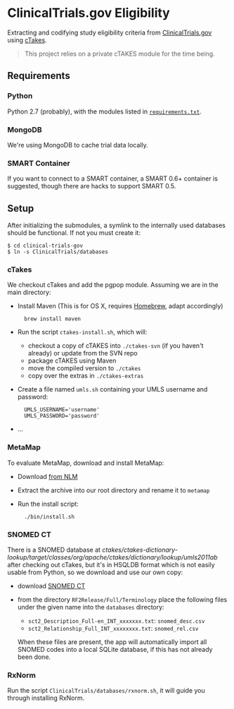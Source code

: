 ClinicalTrials.gov Eligibility
==============================

Extracting and codifying study eligibility criteria from [ClinicalTrials.gov][ct] using [cTakes][].

> This project relies on a private cTAKES module for the time being.


Requirements
------------

### Python

Python 2.7 (probably), with the modules listed in [`requirements.txt`](requirements.txt).

### MongoDB

We're using MongoDB to cache trial data locally.

### SMART Container

If you want to connect to a SMART container, a SMART 0.6+ container is suggested, though there are hacks to support SMART 0.5.


Setup
-----

After initializing the submodules, a symlink to the internally used databases should be functional. If not you must create it:

    $ cd clinical-trials-gov
    $ ln -s ClinicalTrials/databases


### cTakes ###

We checkout cTakes and add the pgpop module. Assuming we are in the main directory:

- Install Maven (This is for OS X, requires [Homebrew][], adapt accordingly)
    
        brew install maven

- Run the script `ctakes-install.sh`, which will:
	- checkout a copy of cTAKES into `./ctakes-svn` (if you haven't already) or update from the SVN repo
	- package cTAKES using Maven
	- move the compiled version to `./ctakes`
	- copy over the extras in `./ctakes-extras`

- Create a file named `umls.sh` containing your UMLS username and password:
      
        UMLS_USERNAME='username'
        UMLS_PASSWORD='password'

- ...


### MetaMap ###

To evaluate MetaMap, download and install MetaMap:

- Download [from NLM](http://metamap.nlm.nih.gov/#Downloads)
- Extract the archive into our root directory and rename it to `metamap`
- Run the install script:
    
        ./bin/install.sh


### SNOMED CT ###

There is a SNOMED database at _ctakes/ctakes-dictionary-lookup/target/classes/org/apache/ctakes/dictionary/lookup/umls2011ab_ after checking out cTakes, but it's in HSQLDB format which is not easily usable from Python, so we download and use our own copy:

- download [SNOMED CT][snomed]
- from the directory `RF2Release/Full/Terminology` place the following files under the given name into the `databases` directory:
    
    - `sct2_Description_Full-en_INT_xxxxxxx.txt`: `snomed_desc.csv`
    - `sct2_Relationship_Full_INT_xxxxxxxx.txt`: `snomed_rel.csv`
    
    When these files are present, the app will automatically import all SNOMED codes into a local SQLite database, if this has not already been done.


### RxNorm ###

Run the script `ClinicalTrials/databases/rxnorm.sh`, it will guide you through installing RxNorm.


[ct]: http://www.clinicaltrials.gov
[ctakes]: http://ctakes.apache.org
[metamap]: http://metamap.nlm.nih.gov
[homebrew]: http://mxcl.github.com/homebrew/
[snomed]: http://www.nlm.nih.gov/research/umls/licensedcontent/snomedctfiles.html
